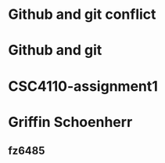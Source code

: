 # Github and git conflict
# Github and git
# CSC4110-assignment1
<h1> Griffin Schoenherr</h1>
<h2>fz6485</h2>
